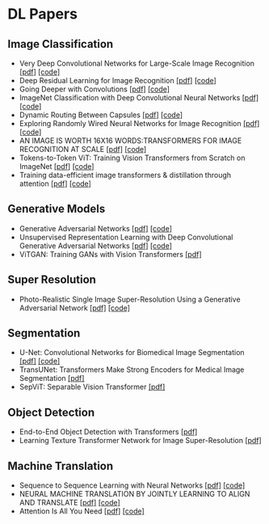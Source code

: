 # DL Papers

## Image Classification
* Very Deep Convolutional Networks for Large-Scale Image Recognition [[pdf]](https://arxiv.org/pdf/1409.1556.pdf) [[code]](./CNN/VGG.py)
* Deep Residual Learning for Image Recognition [[pdf]](https://arxiv.org/pdf/1512.03385.pdf) [[code]](./CNN/ResNet.py)
* Going Deeper with Convolutions [[pdf]](https://arxiv.org/pdf/1409.4842.pdf) [[code]](./CNN/GoogLeNet.py)
* ImageNet Classification with Deep Convolutional Neural Networks [[pdf]](https://proceedings.neurips.cc/paper/2012/file/c399862d3b9d6b76c8436e924a68c45b-Paper.pdf) [[code]](./CNN/AlexNet.py)
* Dynamic Routing Between Capsules [[pdf]](https://arxiv.org/pdf/1710.09829.pdf) [[code]](./CNN/capsnet)
* Exploring Randomly Wired Neural Networks for Image Recognition [[pdf]](https://arxiv.org/pdf/1904.01569.pdf) [[code]](./CNN/RandWireNet)
* AN IMAGE IS WORTH 16X16 WORDS:TRANSFORMERS FOR IMAGE RECOGNITION AT SCALE [[pdf]](https://arxiv.org/pdf/2010.11929v2.pdf) [[code]](./ViT/vision_transformer)
* Tokens-to-Token ViT: Training Vision Transformers from Scratch on ImageNet [[pdf]](https://arxiv.org/pdf/2101.11986v3.pdf) [[code]](./ViT/T2T_ViT)
* Training data-efficient image transformers & distillation through attention [[pdf]](https://arxiv.org/pdf/2012.12877.pdf) [[code]](./ViT/DeiT)

## Generative Models
* Generative Adversarial Networks [[pdf]](https://arxiv.org/pdf/1406.2661.pdf) [[code]](./GAN/GAN.py)
* Unsupervised Representation Learning with Deep Convolutional Generative Adversarial Networks [[pdf]](https://arxiv.org/pdf/1511.06434.pdf) [[code]](./GAN/DCGAN.py)
* ViTGAN: Training GANs with Vision Transformers [[pdf]](https://arxiv.org/pdf/2107.04589.pdf)

## Super Resolution
* Photo-Realistic Single Image Super-Resolution Using a Generative Adversarial Network [[pdf]](https://arxiv.org/pdf/1609.04802.pdf) [[code]](./GAN/SRGAN)

## Segmentation
* U-Net: Convolutional Networks for Biomedical Image Segmentation [[pdf]](https://arxiv.org/pdf/1505.04597.pdf) [[code]](./CNN/Unet.py)
* TransUNet: Transformers Make Strong Encoders for Medical Image Segmentation [[pdf]](https://arxiv.org/pdf/2102.04306v1.pdf)
* SepViT: Separable Vision Transformer [[pdf]](https://arxiv.org/pdf/2203.15380v3.pdf)

## Object Detection
* End-to-End Object Detection with Transformers [[pdf]](https://arxiv.org/pdf/2005.12872.pdf)
* Learning Texture Transformer Network for Image Super-Resolution [[pdf]](https://arxiv.org/pdf/2006.04139v2.pdf)

## Machine Translation
* Sequence to Sequence Learning with Neural Networks [[pdf]](https://arxiv.org/pdf/1409.3215.pdf) [[code]](./RNN/Seq2Seq/Seq2Seq.py)
* NEURAL MACHINE TRANSLATION BY JOINTLY LEARNING TO ALIGN AND TRANSLATE [[pdf]](https://arxiv.org/pdf/1409.0473.pdf) [[code]](./RNN/Seq2Seq/Seq2Seq_attention.py)
* Attention Is All You Need [[pdf]](https://arxiv.org/pdf/1706.03762.pdf) [[code]](./RNN/transformer.py)